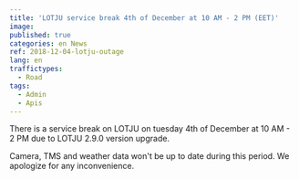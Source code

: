 ```yaml
---
title: 'LOTJU service break 4th of December at 10 AM - 2 PM (EET)'
image: 
published: true
categories: en News
ref: 2018-12-04-lotju-outage
lang: en
traffictypes:
  - Road
tags:
  - Admin
  - Apis
---
```


There is a service break on LOTJU on tuesday 4th of December at 10 AM - 2 PM due to LOTJU 2.9.0 version upgrade.

Camera, TMS and weather data won't be up to date during this period. We apologize for any inconvenience.
